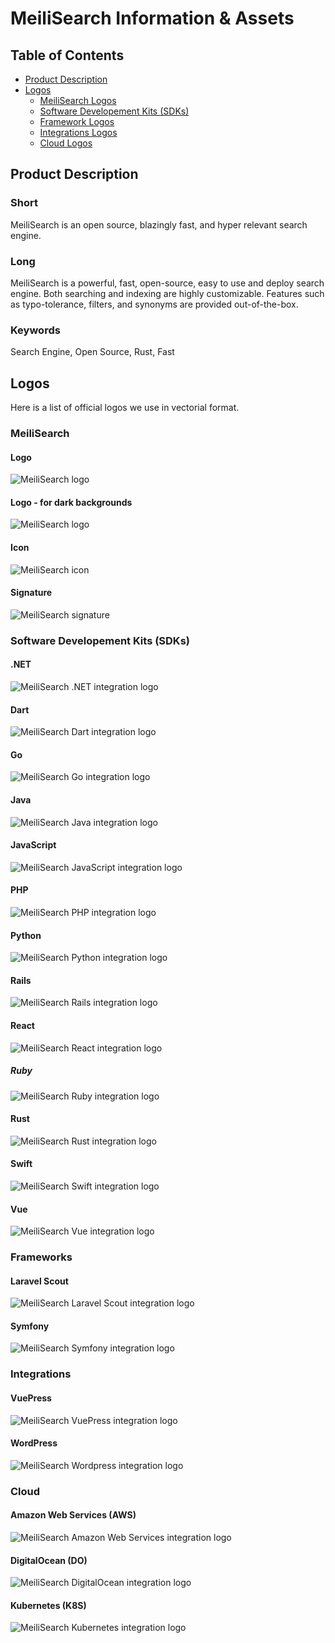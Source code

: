 # MeiliSearch Information & Assets

## Table of Contents
- [Product Description](#product-description)
- [Logos](#logos)
  - [MeiliSearch Logos](#meilisearch)
  - [Software Developement Kits (SDKs)](#software-developement-kits-sdks)
  - [Framework Logos](#frameworks)
  - [Integrations Logos](#integrations)
  - [Cloud Logos](#cloud)

## Product Description

### Short
MeiliSearch is an open source, blazingly fast, and hyper relevant search engine.

### Long
MeiliSearch is a powerful, fast, open-source, easy to use and deploy search engine. Both searching and indexing are highly customizable. Features such as typo-tolerance, filters, and synonyms are provided out-of-the-box.

### Keywords
Search Engine, Open Source, Rust, Fast

## Logos
Here is a list of official logos we use in vectorial format.

### MeiliSearch

#### Logo

![MeiliSearch logo](meilisearch-logo.svg)


#### Logo - for dark backgrounds
![MeiliSearch logo](meilisearch-logo-blackbg.svg)

#### Icon

![MeiliSearch icon](meilisearch-icon.svg)

#### Signature

![MeiliSearch signature](meilisearch-signature.svg)

### Software Developement Kits (SDKs)

#### .NET
![MeiliSearch .NET integration logo](meilisearch-dotnet.svg)

#### Dart
![MeiliSearch Dart integration logo](meilisearch-dart.svg)

#### Go
![MeiliSearch Go integration logo](meilisearch-go.svg)

#### Java
![MeiliSearch Java integration logo](meilisearch-java.svg)

#### JavaScript
![MeiliSearch JavaScript integration logo](meilisearch-js.svg)

#### PHP
![MeiliSearch PHP integration logo](meilisearch-php.svg)

#### Python
![MeiliSearch Python integration logo](meilisearch-python.svg)

#### Rails
![MeiliSearch Rails integration logo](meilisearch-rails.svg)

#### React
![MeiliSearch React integration logo](meilisearch-react.svg)

##### Ruby
![MeiliSearch Ruby integration logo](meilisearch-ruby.svg)

#### Rust
![MeiliSearch Rust integration logo](meilisearch-rust.svg)

#### Swift
![MeiliSearch Swift integration logo](meilisearch-swift.svg)

#### Vue
![MeiliSearch Vue integration logo](meilisearch-vue.svg)

### Frameworks

#### Laravel Scout
![MeiliSearch Laravel Scout integration logo](meilisearch-laravel-scout.svg)


#### Symfony
![MeiliSearch Symfony integration logo](meilisearch-symfony.svg)

### Integrations

#### VuePress
![MeiliSearch VuePress integration logo](meilisearch-vuepress.svg)

#### WordPress
![MeiliSearch Wordpress integration logo](meilisearch-wordpress.svg)

### Cloud

#### Amazon Web Services (AWS)
![MeiliSearch Amazon Web Services integration logo](meilisearch-aws.svg)

#### DigitalOcean (DO)
![MeiliSearch DigitalOcean integration logo](meilisearch-digitalocean.svg)

#### Kubernetes (K8S)
![MeiliSearch Kubernetes integration logo](meilisearch-kubernetes.svg)

<link rel="stylesheet" type="text/css" media="all" href="styles.css" />
